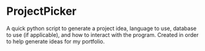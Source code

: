 # ProjectPicker
A quick python script to generate a project idea, language to use, database to use (if applicable), and how to interact with the program. Created in order to help generate ideas for my portfolio.
